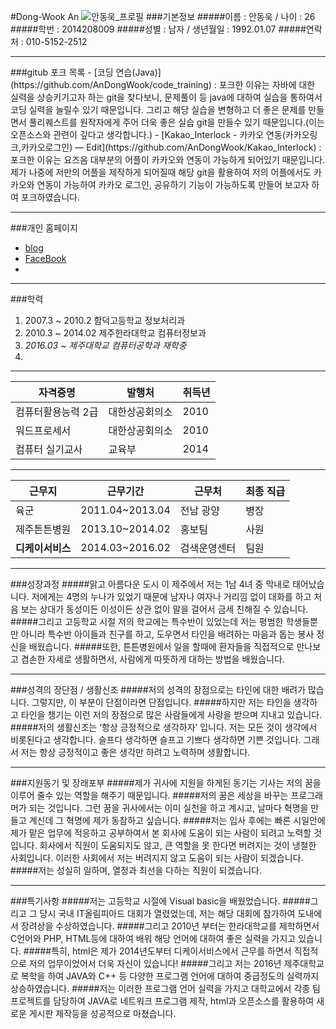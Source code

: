 #Dong-Wook An
![안동욱_프로필](https://scontent.xx.fbcdn.net/hphotos-prn2/v/t1.0-9/10413360_682603585146285_8950768675462151995_n.jpg?oh=2c2f0f8252ae90ac0516c65e15709fdb&oe=57730666)
###기본정보
#####이름 : 안동욱 / 나이 : 26<br>
#####학번 : 2014208009
#####성별 : 남자 / 생년월일 : 1992.01.07
#####연락처 : 010-5152-2512
<hr>
###gitub 포크 목록
- [코딩 연습(Java)](https://github.com/AnDongWook/code_training) : 포크한 이유는 자바에 대한 실력을 상승키기고자 하는 git을 찾다보니, 문제풀이 등 java에 대하여 실습을 통하여서 코딩 실력을 늘릴수 있기 때문입니다.
그리고 해당 실습을 변형하고 더 좋은 문제를 만들면서 풀리퀘스트를 원작자에게 주어 더욱 좋은 실습 git을 만들수 있기 때문입니다.(이는 오픈소스와 관련이 깊다고 생각합니다.)
- [Kakao_Interlock - 카카오 연동(카카오링크,카카오로그인)  — Edit](https://github.com/AnDongWook/Kakao_Interlock) : 포크한 이유는 요즈음 대부분의 어플이 카카오와 연동이 가능하게 되어있기 때문입니다. 제가 나중에 저만의 어플을 제작하게 되어질때 해당 git을 활용하여 저의 어플에서도 카카오와 연동이 가능하여 카카오 로그인, 공유하기 기능이 가능하도록 만들어 보고자 하여 포크하였습니다.
<hr>

###개인 홈페이지
- [blog](http://blog.daum.net/dhrtnstkawja)
- [FaceBook](https://www.facebook.com/profile.php?id=100001899491942)
- 
<hr>

###학력
1. 2007.3 ~ 2010.2 함덕고등학교 정보처리과
2. 2010.3 ~ 2014.02 제주한라대학교 컴퓨터정보과
3. *2016.03 ~ 제주대학교 컴퓨터공학과 재학중*
4. 
<hr>

| 자격증명 | 발행처 | 취득년 |
| ------------- | ------------- | ------------- |
| 컴퓨터활용능력 2급 | 대한상공회의소 | 2010 |
| 워드프로세서 | 대한상공회의소 | 2010 |
| 컴퓨터 실기교사 | 교육부 | 2014 |

<hr>

| 근무지  | 근무기간 | 근무처  | 최종 직급 |
| ------------- | ------------- | ------------- | ------------- |
| 육군 | 2011.04~2013.04 | 전남 광양 | 병장 |
| 제주튼튼병원 | 2013.10~2014.02 | 홍보팀 | 사원 |
| **디케이서비스** | 2014.03~2016.02 | 검색운영센터 | 팀원 |

<hr>
###성장과정
#####맑고 아름다운 도시 이 제주에서 저는 1남 4녀 중 막내로 태어났습니다. 저에게는 4명의 누나가 있었기 때문에 남자나 여자나 거리낌 없이 대화를 하고 처음 보는 상대가 동성이든 이성이든 상관 없이 말을 걸어서 금세 친해질 수 있습니다.
#####그리고 고등학교 시절 저의 학교에는 특수반이 있었는데 저는 평범한 학생들뿐만 아니라 특수반 아이들과 친구를 하고, 도우면서 타인을 배려하는 마음과 돕는 봉사 정신을 배웠습니다.
#####또한, 튼튼병원에서 일을 할때에 환자들을 직접적으로 만나보고 겸손한 자세로 생활하면서, 사람에게 따뜻하게 대하는 방법을 배웠습니다.
<hr>
###성격의 장단점 / 생활신조
#####저의 성격의 장점으로는 타인에 대한 배려가 많습니다. 그렇지만, 이 부분이 단점이라면 단점입니다. 
#####하지만 저는 타인을 생각하고 타인을 챙기는 이런 저의 장점으로 많은 사람들에게 사랑을 받으며 지내고 있습니다.
#####저의 생활신조는 ‘항상 긍정적으로 생각하자’ 입니다. 저는 모든 것이 생각에서 비롯된다고 생각합니다. 슬프다 생각하면 슬프고 기쁘다 생각하면 기쁜 것입니다. 그래서 저는 항상 긍정적이고 좋은 생각만 하려고 노력하며 생활합니다.
<hr>
###지원동기 및 장래포부
#####제가 귀사에 지원을 하게된 동기는 기사는 저의 꿈을 이루어 줄수 있는 역할을 해주기 때문입니다.
#####저의 꿈은 세상을 바꾸는 프로그래머가 되는 것입니다. 그런 꿈을 귀사에서는 이미 실천을 하고 계시고, 날마다  혁명을 만들고 계신데 그 혁명에 제가 동참하고 싶습니다.
#####저는 입사 후에는 빠른 시일안에 제가 맡은 업무에 적응하고 공부하여서 본 회사에 도움이 되는 사람이 되려고 노력할 것입니다. 회사에서 직원이 도움되지도 않고, 큰 역할을 못 한다면 버려지는 것이 냉철한 사회입니다. 이러한 사회에서 저는 버려지지 않고 도움이 되는 사람이 되겠습니다.
#####저는 성실히 일하며, 열정과 최선을 다하는 직원이 되겠습니다.
<hr>
###특기사항
#####저는 고등학교 시절에 Visual basic을 배웠었습니다.
#####그리고 그 당시 국내 IT올림피아드 대회가 열렸었는데, 저는 해당 대회에 참가하여 도내에서 장려상을 수상하였습니다.
#####그리고 2010년 부터는 한라대학교를 제학하면서 C언어와 PHP, HTML등에 대하여 배워 해당 언어에 대하여 좋은 실력을 가지고 있습니다.
#####특히, html은 제가 2014년도부터 디케이서비스에서 근무를 하면서 직접적으로 저의 업무이었어서 더욱 자신이 있습니다!
#####그리고 저는 2016년 제주대학교로 복학을 하여 JAVA와 C++ 등 다양한 프로그램 언어에 대하여 중급정도의 실력까지 상승하였습니다.
#####저는 이러한 프로그램 언어 실력을 가지고 대학교에서 각종 팀프로젝트를 담당하여 JAVA로 네트워크 프로그램 제작, html과 오픈소스를 활용하여 새로운 게시판 제작등을 성공적으로 마쳤습니다.
